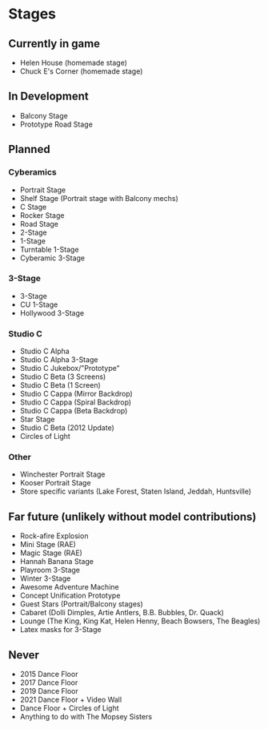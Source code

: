 # Stages

## Currently in game

 - Helen House (homemade stage)
 - Chuck E's Corner (homemade stage)
 
## In Development

 - Balcony Stage
 - Prototype Road Stage

## Planned

### Cyberamics

 - Portrait Stage
 - Shelf Stage (Portrait stage with Balcony mechs)
 - C Stage
 - Rocker Stage
 - Road Stage
 - 2-Stage
 - 1-Stage
 - Turntable 1-Stage
 - Cyberamic 3-Stage


### 3-Stage

 - 3-Stage
 - CU 1-Stage
 - Hollywood 3-Stage


### Studio C

 - Studio C Alpha
 - Studio C Alpha 3-Stage
 - Studio C Jukebox/"Prototype"
 - Studio C Beta (3 Screens)
 - Studio C Beta (1 Screen)
 - Studio C Cappa (Mirror Backdrop)
 - Studio C Cappa (Spiral Backdrop)
 - Studio C Cappa (Beta Backdrop)
 - Star Stage
 - Studio C Beta (2012 Update)
 - Circles of Light

### Other

 - Winchester Portrait Stage
 - Kooser Portrait Stage
 - Store specific variants (Lake Forest, Staten Island, Jeddah, Huntsville)


## Far future (unlikely without model contributions)

 - Rock-afire Explosion
 - Mini Stage (RAE)
 - Magic Stage (RAE)
 - Hannah Banana Stage
 - Playroom 3-Stage
 - Winter 3-Stage
 - Awesome Adventure Machine
 - Concept Unification Prototype
 - Guest Stars (Portrait/Balcony stages)
 - Cabaret (Dolli Dimples, Artie Antlers, B.B. Bubbles, Dr. Quack)
 - Lounge (The King, King Kat, Helen Henny, Beach Bowsers, The Beagles)
 - Latex masks for 3-Stage


## Never

 - 2015 Dance Floor
 - 2017 Dance Floor
 - 2019 Dance Floor
 - 2021 Dance Floor + Video Wall
 - Dance Floor + Circles of Light
 - Anything to do with The Mopsey Sisters

